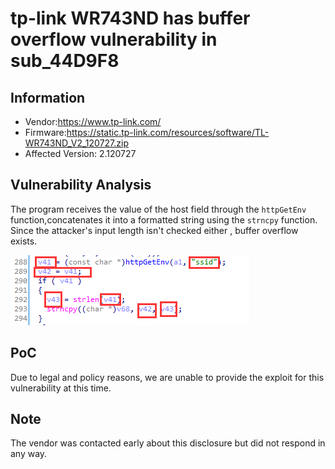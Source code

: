 # tp-link WR743ND has  buffer overflow vulnerability  in sub_44D9F8



## Information

- Vendor:https://www.tp-link.com/
- Firmware:https://static.tp-link.com/resources/software/TL-WR743ND_V2_120727.zip
- Affected Version: 2.120727

## Vulnerability Analysis

The program receives the value of the host field through the `httpGetEnv` function,concatenates it into a formatted string using the `strncpy` function. Since the attacker's input length isn't checked either , buffer overflow exists.

![code](code.png)

## PoC

 Due to legal and policy reasons, we are unable to provide the exploit for this  vulnerability at this time.



##  Note

The vendor was contacted early about this disclosure but did not respond in any  way.

